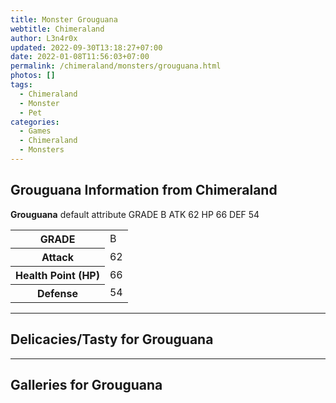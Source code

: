 ```yaml
---
title: Monster Grouguana
webtitle: Chimeraland
author: L3n4r0x
updated: 2022-09-30T13:18:27+07:00
date: 2022-01-08T11:56:03+07:00
permalink: /chimeraland/monsters/grouguana.html
photos: []
tags:
  - Chimeraland
  - Monster
  - Pet
categories:
  - Games
  - Chimeraland
  - Monsters
---
```


<section id="bootstrap-wrapper"><link rel="stylesheet" href="https://cdn.statically.io/gh/dimaslanjaka/Web-Manajemen/40ac3225/css/bootstrap-4.5-wrapper.css"/><h1>Grouguana Information from Chimeraland</h1><p><b>Grouguana</b> default attribute GRADE B ATK 62 HP 66 DEF 54<table><tr><th>GRADE</th><td>B</td></tr><tr><th>Attack</th><td>62</td></tr><tr><th>Health Point (HP)</th><td>66</td></tr><tr><th>Defense</th><td>54</td></tr></table></p><hr/><h2>Delicacies/Tasty for Grouguana</h2><hr/><div id="gallery"><h2>Galleries for Grouguana</h2><div class="row"></div></div></section>